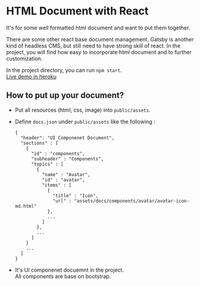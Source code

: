 # HTML Document with React

It's for some well formatted html document and want to put them together. 

There are some other react base document management. 
Gatsby is another kind of headless CMS, but still need to have strong skill of react.
In the project, you will find how easy to incorporate html document and to further customization.

In the project directory, you can run `npm start`.  
[Live demo in heroku](https://doc-react.herokuapp.com/)

## How to put up your document?

- Put all resources (html, css, image) into `public/assets`.

- Define `docs.json` under `public/assets` like the following :
  ```
  {
    "header": "UI Componenet Document",
    "sections" : [
      {
        "id" : "components",
        "subheader" : "Components", 
        "topics" : [
          { 
            "name" : "Avatar", 
            "id" : "avatar", 
            "items" : [
              {
                "title" : "Icon",
                "url" : "assets/docs/components/avatar/avatar-icon-md.html"
              },
              ...
            ]
          },
          ...
        ]
      }
      ...
    ]
  }
  ```
- It's UI componenet docuemnt in the project.  
  All components are base on bootstrap.